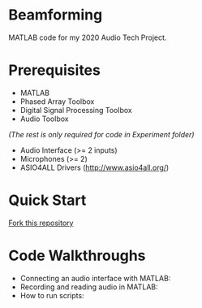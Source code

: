 # Beamforming
 MATLAB code for my 2020 Audio Tech Project.

# Prerequisites
* MATLAB 
 * Phased Array Toolbox 
 * Digital Signal Processing Toolbox 
 * Audio Toolbox 
 
*(The rest is only required for code in Experiment folder)*
 * Audio Interface (>= 2 inputs)
 * Microphones (>= 2)
 * ASIO4ALL Drivers (http://www.asio4all.org/)
  
# Quick Start
 [Fork this repository](https://docs.github.com/en/free-pro-team@latest/github/getting-started-with-github/fork-a-repo)
 
 
# Code Walkthroughs
* Connecting an audio interface with MATLAB:
* Recording and reading audio in MATLAB:
* How to run scripts:

